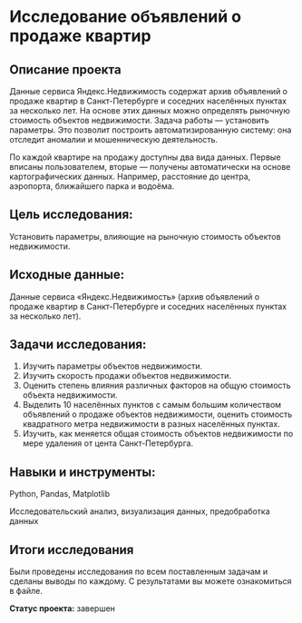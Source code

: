 # Исследование объявлений о продаже квартир

## Описание проекта
Данные сервиса Яндекс.Недвижимость содержат архив объявлений о продаже квартир в Санкт-Петербурге и соседних населённых пунктах за несколько лет. На основе этих данных можно определять рыночную стоимость объектов недвижимости. Задача работы — установить параметры. Это позволит построить автоматизированную систему: она отследит аномалии и мошенническую деятельность.

По каждой квартире на продажу доступны два вида данных. Первые вписаны пользователем, вторые — получены автоматически на основе картографических данных. Например, расстояние до центра, аэропорта, ближайшего парка и водоёма.

## Цель исследования:
Установить параметры, влияющие на рыночную стоимость объектов недвижимости.

## Исходные данные:
Данные сервиса «Яндекс.Недвижимость» (архив объявлений о продаже квартир в Санкт-Петербурге и соседних населённых пунктах за несколько лет).

## Задачи исследования:
1. Изучить параметры объектов недвижимости.
2. Изучить скорость продажи объектов недвижимости.
3. Оценить степень влияния различных факторов на общую стоимость объекта недвижимости.
4. Выделить 10 населённых пунктов с самым большим количеством объявлений о продаже объектов недвижимости, оценить стоимость квадратного метра недвижимости в разных населённых пунктах.
5. Изучить, как меняется общая стоимость объектов недвижимости по мере удаления от цента Санкт-Петербурга.

## Навыки и инструменты:
Python, Pandas, Matplotlib

Исследовательский анализ, визуализация данных, предобработка данных

## Итоги исследования
Были проведены исследования по всем поставленным задачам и сделаны выводы по каждому. С результатами вы можете ознакомиться в файле.

**Статус проекта:** завершен
